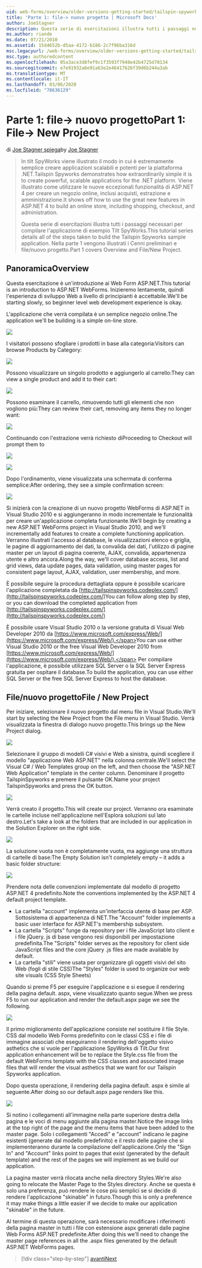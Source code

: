 ```yaml
---
uid: web-forms/overview/older-versions-getting-started/tailspin-spyworks/tailspin-spyworks-part-1
title: 'Parte 1: file-> nuovo progetto | Microsoft Docs'
author: JoeStagner
description: Questa serie di esercitazioni illustra tutti i passaggi necessari per compilare l'applicazione di esempio Tilt SpyWorks. Nella parte 1 vengono illustrati i Cenni preliminari e file/nuovo progetto.
ms.author: riande
ms.date: 07/21/2010
ms.assetid: 15d4652b-d5aa-4172-b186-2c7f96ba316d
msc.legacyurl: /web-forms/overview/older-versions-getting-started/tailspin-spyworks/tailspin-spyworks-part-1
msc.type: authoredcontent
ms.openlocfilehash: 05a3ace3d8fef9c1f3593f7948e42b4725d70134
ms.sourcegitcommit: e7e91932a6e91a63e2e46417626f39d6b244a3ab
ms.translationtype: MT
ms.contentlocale: it-IT
ms.lasthandoff: 03/06/2020
ms.locfileid: "78636129"
---
```

# <a name="part-1-file--new-project"></a><span data-ttu-id="e99cb-104">Parte 1: file-> nuovo progetto</span><span class="sxs-lookup"><span data-stu-id="e99cb-104">Part 1: File-> New Project</span></span>

<span data-ttu-id="e99cb-105">di [Joe Stagner spiega](https://github.com/JoeStagner)</span><span class="sxs-lookup"><span data-stu-id="e99cb-105">by [Joe Stagner](https://github.com/JoeStagner)</span></span>

> <span data-ttu-id="e99cb-106">In tilt SpyWorks viene illustrato il modo in cui è estremamente semplice creare applicazioni scalabili e potenti per la piattaforma .NET.</span><span class="sxs-lookup"><span data-stu-id="e99cb-106">Tailspin Spyworks demonstrates how extraordinarily simple it is to create powerful, scalable applications for the .NET platform.</span></span> <span data-ttu-id="e99cb-107">Viene illustrato come utilizzare le nuove eccezionali funzionalità di ASP.NET 4 per creare un negozio online, inclusi acquisti, estrazione e amministrazione.</span><span class="sxs-lookup"><span data-stu-id="e99cb-107">It shows off how to use the great new features in ASP.NET 4 to build an online store, including shopping, checkout, and administration.</span></span>
> 
> <span data-ttu-id="e99cb-108">Questa serie di esercitazioni illustra tutti i passaggi necessari per compilare l'applicazione di esempio Tilt SpyWorks.</span><span class="sxs-lookup"><span data-stu-id="e99cb-108">This tutorial series details all of the steps taken to build the Tailspin Spyworks sample application.</span></span> <span data-ttu-id="e99cb-109">Nella parte 1 vengono illustrati i Cenni preliminari e file/nuovo progetto.</span><span class="sxs-lookup"><span data-stu-id="e99cb-109">Part 1 covers Overview and File/New Project.</span></span>

## <a id="_Toc260221666"></a><span data-ttu-id="e99cb-110">Panoramica</span><span class="sxs-lookup"><span data-stu-id="e99cb-110">Overview</span></span>

<span data-ttu-id="e99cb-111">Questa esercitazione è un'introduzione ai Web Form ASP.NET.</span><span class="sxs-lookup"><span data-stu-id="e99cb-111">This tutorial is an introduction to ASP.NET WebForms.</span></span> <span data-ttu-id="e99cb-112">Inizieremo lentamente, quindi l'esperienza di sviluppo Web a livello di principianti è accettabile.</span><span class="sxs-lookup"><span data-stu-id="e99cb-112">We'll be starting slowly, so beginner level web development experience is okay.</span></span>

<span data-ttu-id="e99cb-113">L'applicazione che verrà compilata è un semplice negozio online.</span><span class="sxs-lookup"><span data-stu-id="e99cb-113">The application we'll be building is a simple on-line store.</span></span>

![](tailspin-spyworks-part-1/_static/image1.jpg)

<span data-ttu-id="e99cb-114">I visitatori possono sfogliare i prodotti in base alla categoria:</span><span class="sxs-lookup"><span data-stu-id="e99cb-114">Visitors can browse Products by Category:</span></span>

![](tailspin-spyworks-part-1/_static/image2.jpg)

<span data-ttu-id="e99cb-115">Possono visualizzare un singolo prodotto e aggiungerlo al carrello:</span><span class="sxs-lookup"><span data-stu-id="e99cb-115">They can view a single product and add it to their cart:</span></span>

![](tailspin-spyworks-part-1/_static/image3.jpg)

<span data-ttu-id="e99cb-116">Possono esaminare il carrello, rimuovendo tutti gli elementi che non vogliono più:</span><span class="sxs-lookup"><span data-stu-id="e99cb-116">They can review their cart, removing any items they no longer want:</span></span>

![](tailspin-spyworks-part-1/_static/image4.jpg)

<span data-ttu-id="e99cb-117">Continuando con l'estrazione verrà richiesto di</span><span class="sxs-lookup"><span data-stu-id="e99cb-117">Proceeding to Checkout will prompt them to</span></span>

![](tailspin-spyworks-part-1/_static/image5.jpg)

![](tailspin-spyworks-part-1/_static/image6.jpg)

<span data-ttu-id="e99cb-118">Dopo l'ordinamento, viene visualizzata una schermata di conferma semplice:</span><span class="sxs-lookup"><span data-stu-id="e99cb-118">After ordering, they see a simple confirmation screen:</span></span>

![](tailspin-spyworks-part-1/_static/image7.jpg)

<span data-ttu-id="e99cb-119">Si inizierà con la creazione di un nuovo progetto WebForms di ASP.NET in Visual Studio 2010 e si aggiungeranno in modo incrementale le funzionalità per creare un'applicazione completa funzionante.</span><span class="sxs-lookup"><span data-stu-id="e99cb-119">We'll begin by creating a new ASP.NET WebForms project in Visual Studio 2010, and we'll incrementally add features to create a complete functioning application.</span></span> <span data-ttu-id="e99cb-120">Verranno illustrati l'accesso al database, le visualizzazioni elenco e griglia, le pagine di aggiornamento dei dati, la convalida dei dati, l'utilizzo di pagine master per un layout di pagina coerente, AJAX, convalida, appartenenza utente e altro ancora.</span><span class="sxs-lookup"><span data-stu-id="e99cb-120">Along the way, we'll cover database access, list and grid views, data update pages, data validation, using master pages for consistent page layout, AJAX, validation, user membership, and more.</span></span>

<span data-ttu-id="e99cb-121">È possibile seguire la procedura dettagliata oppure è possibile scaricare l'applicazione completata da [http://tailspinspyworks.codeplex.com/](http://tailspinspyworks.codeplex.com/)</span><span class="sxs-lookup"><span data-stu-id="e99cb-121">You can follow along step by step, or you can download the completed application from [http://tailspinspyworks.codeplex.com/](http://tailspinspyworks.codeplex.com/)</span></span>

<span data-ttu-id="e99cb-122">È possibile usare Visual Studio 2010 o la versione gratuita di Visual Web Developer 2010 da [https://www.microsoft.com/express/Web/](https://www.microsoft.com/express/Web/).</span><span class="sxs-lookup"><span data-stu-id="e99cb-122">You can use either Visual Studio 2010 or the free Visual Web Developer 2010 from [https://www.microsoft.com/express/Web/](https://www.microsoft.com/express/Web/).</span></span> <span data-ttu-id="e99cb-123">Per compilare l'applicazione, è possibile utilizzare SQL Server o la SQL Server Express gratuita per ospitare il database.</span><span class="sxs-lookup"><span data-stu-id="e99cb-123">To build the application, you can use either SQL Server or the free SQL Server Express to host the database.</span></span>

## <a id="_Toc260221667"></a><span data-ttu-id="e99cb-124">File/nuovo progetto</span><span class="sxs-lookup"><span data-stu-id="e99cb-124">File / New Project</span></span>

<span data-ttu-id="e99cb-125">Per iniziare, selezionare il nuovo progetto dal menu file in Visual Studio.</span><span class="sxs-lookup"><span data-stu-id="e99cb-125">We'll start by selecting the New Project from the File menu in Visual Studio.</span></span> <span data-ttu-id="e99cb-126">Verrà visualizzata la finestra di dialogo nuovo progetto.</span><span class="sxs-lookup"><span data-stu-id="e99cb-126">This brings up the New Project dialog.</span></span>

![](tailspin-spyworks-part-1/_static/image8.jpg)

<span data-ttu-id="e99cb-127">Selezionare il gruppo di modelli C# visivi e Web a sinistra, quindi scegliere il modello "applicazione Web ASP.NET" nella colonna centrale.</span><span class="sxs-lookup"><span data-stu-id="e99cb-127">We'll select the Visual C# / Web Templates group on the left, and then choose the "ASP.NET Web Application" template in the center column.</span></span> <span data-ttu-id="e99cb-128">Denominare il progetto TailspinSpyworks e premere il pulsante OK.</span><span class="sxs-lookup"><span data-stu-id="e99cb-128">Name your project TailspinSpyworks and press the OK button.</span></span>

![](tailspin-spyworks-part-1/_static/image9.jpg)

<span data-ttu-id="e99cb-129">Verrà creato il progetto.</span><span class="sxs-lookup"><span data-stu-id="e99cb-129">This will create our project.</span></span> <span data-ttu-id="e99cb-130">Verranno ora esaminate le cartelle incluse nell'applicazione nell'Esplora soluzioni sul lato destro.</span><span class="sxs-lookup"><span data-stu-id="e99cb-130">Let's take a look at the folders that are included in our application in the Solution Explorer on the right side.</span></span>

![](tailspin-spyworks-part-1/_static/image10.jpg)

<span data-ttu-id="e99cb-131">La soluzione vuota non è completamente vuota, ma aggiunge una struttura di cartelle di base:</span><span class="sxs-lookup"><span data-stu-id="e99cb-131">The Empty Solution isn't completely empty – it adds a basic folder structure:</span></span>

![](tailspin-spyworks-part-1/_static/image1.png)

<span data-ttu-id="e99cb-132">Prendere nota delle convenzioni implementate dal modello di progetto ASP.NET 4 predefinito.</span><span class="sxs-lookup"><span data-stu-id="e99cb-132">Note the conventions implemented by the ASP.NET 4 default project template.</span></span>

- <span data-ttu-id="e99cb-133">La cartella "account" implementa un'interfaccia utente di base per ASP. Sottosistema di appartenenza di NET.</span><span class="sxs-lookup"><span data-stu-id="e99cb-133">The "Account" folder implements a basic user interface for ASP.NET's membership subsystem.</span></span>
- <span data-ttu-id="e99cb-134">La cartella "Scripts" funge da repository per i file JavaScript lato client e i file jQuery. js di base vengono resi disponibili per impostazione predefinita.</span><span class="sxs-lookup"><span data-stu-id="e99cb-134">The "Scripts" folder serves as the repository for client side JavaScript files and the core jQuery .js files are made available by default.</span></span>
- <span data-ttu-id="e99cb-135">La cartella "stili" viene usata per organizzare gli oggetti visivi del sito Web (fogli di stile CSS)</span><span class="sxs-lookup"><span data-stu-id="e99cb-135">The "Styles" folder is used to organize our web site visuals (CSS Style Sheets)</span></span>

<span data-ttu-id="e99cb-136">Quando si preme F5 per eseguire l'applicazione e si esegue il rendering della pagina default. aspx, viene visualizzato quanto segue.</span><span class="sxs-lookup"><span data-stu-id="e99cb-136">When we press F5 to run our application and render the default.aspx page we see the following.</span></span>

![](tailspin-spyworks-part-1/_static/image11.jpg)

<span data-ttu-id="e99cb-137">Il primo miglioramento dell'applicazione consiste nel sostituire il file Style. CSS dal modello Web Forms predefinito con le classi CSS e i file di immagine associati che eseguiranno il rendering dell'oggetto visivo asthetics che si vuole per l'applicazione SpyWorks di Tilt.</span><span class="sxs-lookup"><span data-stu-id="e99cb-137">Our first application enhancement will be to replace the Style.css file from the default WebForms template with the CSS classes and associated image files that will render the visual asthetics that we want for our Tailspin Spyworks application.</span></span>

<span data-ttu-id="e99cb-138">Dopo questa operazione, il rendering della pagina default. aspx è simile al seguente.</span><span class="sxs-lookup"><span data-stu-id="e99cb-138">After doing so our default.aspx page renders like this.</span></span>

![](tailspin-spyworks-part-1/_static/image12.jpg)

<span data-ttu-id="e99cb-139">Si notino i collegamenti all'immagine nella parte superiore destra della pagina e le voci di menu aggiunte alla pagina master.</span><span class="sxs-lookup"><span data-stu-id="e99cb-139">Notice the image links at the top right of the page and the menu items that have been added to the master page.</span></span> <span data-ttu-id="e99cb-140">Solo i collegamenti "Accedi" e "account" indicano le pagine esistenti (generate dal modello predefinito) e il resto delle pagine che si implementeranno durante la compilazione dell'applicazione.</span><span class="sxs-lookup"><span data-stu-id="e99cb-140">Only the "Sign In" and "Account" links point to pages that exist (generated by the default template) and the rest of the pages we will implement as we build our application.</span></span>

<span data-ttu-id="e99cb-141">La pagina master verrà rilocata anche nella directory Styles.</span><span class="sxs-lookup"><span data-stu-id="e99cb-141">We're also going to relocate the Master Page to the Styles directory.</span></span> <span data-ttu-id="e99cb-142">Anche se questa è solo una preferenza, può rendere le cose più semplici se si decide di rendere l'applicazione "skinable" in futuro.</span><span class="sxs-lookup"><span data-stu-id="e99cb-142">Though this is only a preference it may make things a little easier if we decide to make our application "skinable" in the future.</span></span>

<span data-ttu-id="e99cb-143">Al termine di questa operazione, sarà necessario modificare i riferimenti della pagina master in tutti i file con estensione aspx generati dalle pagine Web Forms ASP.NET predefinite.</span><span class="sxs-lookup"><span data-stu-id="e99cb-143">After doing this we'll need to change the master page references in all the .aspx files generated by the default ASP.NET WebForms pages.</span></span>

> [!div class="step-by-step"]
> [<span data-ttu-id="e99cb-144">avanti</span><span class="sxs-lookup"><span data-stu-id="e99cb-144">Next</span></span>](tailspin-spyworks-part-2.md)
